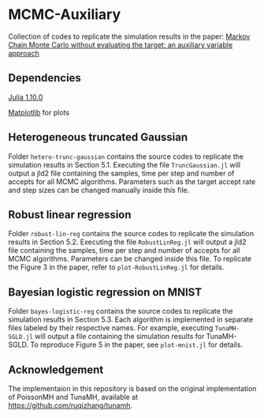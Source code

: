 # MCMC-Auxiliary
Collection of codes to replicate the simulation results in the paper: [Markov Chain Monte Carlo without evaluating the target: an auxiliary variable approach](https://arxiv.org/abs/2406.05242)

## Dependencies
[Julia 1.10.0](https://julialang.org)

[Matplotlib](https://matplotlib.org) for plots

## Heterogeneous truncated Gaussian
Folder `hetero-trunc-gaussian` contains the source codes to replicate the simulation results in Section 5.1. Executing the file `TruncGaussian.jl` will output a jld2 file containing the samples, time per step and number of accepts for all MCMC algorithms. Parameters such as the target accept rate and step sizes can be changed manually inside this file.

## Robust linear regression
Folder `robust-lin-reg` contains the source codes to replicate the simulation results in Section 5.2. Executing the file `RobustLinReg.jl` will output a jld2 file containing the samples, time per step and number of accepts for all MCMC algorithms. Parameters can be changed inside this file. To replicate the Figure 3 in the paper, refer to `plot-RobustLinReg.jl` for details.

## Bayesian logistic regression on MNIST
Folder `bayes-logistic-reg` contains the source codes to replicate the simulation results in Section 5.3. Each algorithm is implemented in separate files labeled by their respective names. For example, executing `TunaMH-SGLD.jl` will output a file containing the simulation results for TunaMH-SGLD. To reproduce Figure 5 in the paper, see `plot-mnist.jl` for details.

## Acknowledgement
The implementaion in this repository is based on the original implementation of PoissonMH and TunaMH, available at https://github.com/ruqizhang/tunamh.
